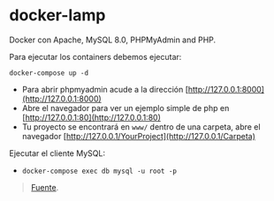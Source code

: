 # docker-lamp

Docker con Apache, MySQL 8.0, PHPMyAdmin and PHP.

Para ejecutar los containers debemos ejecutar: 
```
docker-compose up -d
```

- Para abrir phpmyadmin acude a la dirección [http://127.0.0.1:8000](http://127.0.0.1:8000)
- Abre el navegador para ver un ejemplo simple de php en  [http://127.0.0.1:80](http://127.0.0.1:80)
- Tu proyecto se encontrará en `www/` dentro de una carpeta, abre el navegador [http://127.0.0.1/YourProject](http://127.0.0.1/Carpeta)

Ejecutar el cliente MySQL:

- `docker-compose exec db mysql -u root -p` 

> [Fuente](https://www.crashell.com/estudio/apache_php_mysql_y_phpmyadmin_con_docker_lamp).
